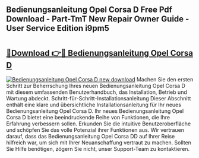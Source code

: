 ## Bedienungsanleitung Opel Corsa D Free Pdf Download - Part-TmT New Repair Owner Guide - User Service Edition i9pm5

# <h2><a href="http://df0kp0m.blite.top/?on=Bedienungsanleitung+Opel+Corsa+D">🔗Download 👉🔴 Bedienungsanleitung Opel Corsa D</a></h2>

[![Bedienungsanleitung Opel Corsa D new download](https://i.imgur.com/lujVjoI.png)](http://df0kp0m.blite.top/?on=Bedienungsanleitung+Opel+Corsa+D)
Machen Sie den ersten Schritt zur Beherrschung Ihres neuen Bedienungsanleitung Opel Corsa D mit diesem umfassenden Benutzerhandbuch, das Installation, Betrieb und Wartung abdeckt. Schritt-für-Schritt-Installationsanleitung Dieser Abschnitt enthält eine klare und übersichtliche Installationsanleitung für Ihr neues Bedienungsanleitung Opel Corsa D. Ihr neues Bedienungsanleitung Opel Corsa D bietet eine beeindruckende Reihe von Funktionen, die Ihre Erfahrung verbessern sollen. Erkunden Sie die intuitive Benutzeroberfläche und schöpfen Sie das volle Potenzial ihrer Funktionen aus. Wir vertrauen darauf, dass das Bedienungsanleitung Opel Corsa DD auf Ihrer Reise hilfreich war, um sich mit Ihrer Neuanschaffung vertraut zu machen. Sollten Sie Hilfe benötigen, zögern Sie nicht, unser Support-Team zu kontaktieren.
